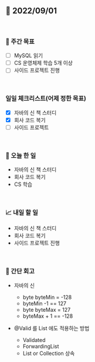 ## 📅 2022/09/01

<br/>

### 🏹 주간 목표

- [ ] MySQL 읽기
- [ ] CS 운영체제 학습 5개 이상
- [ ] 사이드 프로젝트 진행

<br/>

### 일일 체크리스트(어제 정한 목표)

- [x] 자바의 신 책 스터디
- [x] 회사 코드 복기
- [ ] 사이드 프로젝트

<br/>

### 💯 오늘 한 일

- 자바의 신 책 스터디
- 회사 코드 복기
- CS 학습

<br/>

### 📈 내일 할 일

- 자바의 신 책 스터디
- 회사 코드 복기
- 사이드 프로젝트 진행

<br/>

### 🧐 간단 회고

- 자바의 신 
  - byte byteMin = -128
  - byteMin -1 == 127
  - byte byteMax = 127
  - byteMax + 1 == -128


- @Valid 를 List 에도 적용하는 방법
  - Validated
  - ForwardingList
  - List or Collection 상속